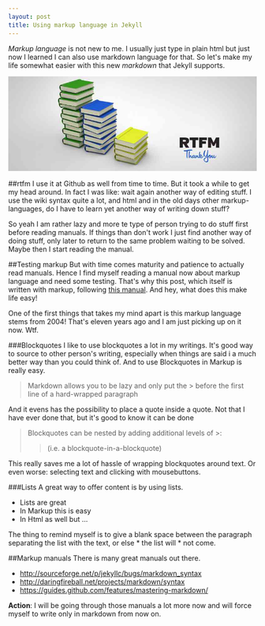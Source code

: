 ```yaml
---
layout: post
title: Using markup language in Jekyll
---
```


*Markup language* is not new to me. I usually just type in plain html but just now I learned I can also use markdown language for that. So let's make my life somewhat easier with this new *markdown* that Jekyll supports. 

![Read the Manual [Photo Credits] (https://www.flickr.com/photos/paulcross/12034282963)](/images/read-the-manual.jpg)

##rtfm
I use it at Github as well from time to time. But it took a while to get my head around. In fact I was like: wait again another way of editing stuff. I use the wiki syntax quite a lot, and html and in the old days other markup-languages, do I have to learn yet another way of writing down stuff?

So yeah I am rather lazy and more te type of person trying to do stuff first before reading manuals. If things than don't work I just find another way of doing stuff, only later to return to the same problem waiting to be solved. Maybe then I start reading the manual.

##Testing markup
But with time comes maturity and patience to actually read manuals. Hence I find myself reading a manual now about markup language and need some testing. That's why this post, which itself is written with markup, following [this manual](http://daringfireball.net/projects/markdown/). And hey, what does this make life easy! 

One of the first things that takes my mind apart is this markup language stems from 2004! That's eleven years ago and I am just picking up on it now. Wtf.

###Blockquotes
I like to use blockquotes a lot in my writings. It's good way to source to other person's writing, especially when things are said i a much better way than you could think of. And to use Blockquotes in Markup is really easy.
>Markdown allows you to be lazy and only put the > before the first line of a hard-wrapped paragraph

And it evens has the possibility to place a quote inside a quote. Not that I have ever done that, but it's good to know it can be done
>Blockquotes can be nested by adding additional levels of >:
>>(i.e. a blockquote-in-a-blockquote) 

This really saves me a lot of hassle of wrapping blockquotes around text. Or even worse: selecting text and clicking with mousebuttons.

###Lists
A great way to offer content is by using lists. 

* Lists are great
* In Markup this is easy 
* In Html as well but ...  

The thing to remind myself is to give a blank space between the paragraph separating the list with the text, or else * the list will * not come.

##Markup manuals
There is many great manuals out there.

* <http://sourceforge.net/p/jekyllc/bugs/markdown_syntax>
* <http://daringfireball.net/projects/markdown/syntax>
* <https://guides.github.com/features/mastering-markdown/>

**Action**: I will be going through those manuals a lot more now and will force myself to write only in markdown from now on. 
